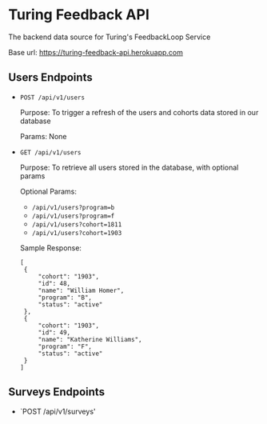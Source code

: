 # Turing Feedback API
The backend data source for Turing's FeedbackLoop Service

Base url: https://turing-feedback-api.herokuapp.com

## Users Endpoints
- `POST /api/v1/users`

   Purpose: To trigger a refresh of the users and cohorts data stored in our database
   
   Params: None

- `GET /api/v1/users`

   Purpose: To retrieve all users stored in the database, with optional params
   
   Optional Params: 
   - `/api/v1/users?program=b`
   - `/api/v1/users?program=f`
   - `/api/v1/users?cohort=1811`
   - `/api/v1/users?cohort=1903`
   
   Sample Response:
   
   ```
   [
    {
        "cohort": "1903",
        "id": 48,
        "name": "William Homer",
        "program": "B",
        "status": "active"
    },
    {
        "cohort": "1903",
        "id": 49,
        "name": "Katherine Williams",
        "program": "F",
        "status": "active"
    }
   ]
   ```

## Surveys Endpoints
- `POST /api/v1/surveys'
   
